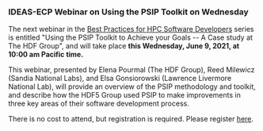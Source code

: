 ### IDEAS-ECP Webinar on Using the PSIP Toolkit on Wednesday

The next webinar in the 
[Best Practices for HPC Software Developers](http://ideas-productivity.org/events/hpc-best-practices-webinars/) 
series is entitled "Using the PSIP Toolkit to Achieve your Goals -- A Case 
study at The HDF Group",
and will take place **this Wednesday, June 9, 2021, at 10:00 am 
Pacific time.**

This webinar, presented by Elena Pourmal (The HDF Group), Reed Milewicz (Sandia 
National Labs), and Elsa Gonsiorowski (Lawrence Livermore National Lab), will
provide an overview of the PSIP methodology and toolkit, and describe how the
HDF5 Group used PSIP to make improvements in three key areas of their software
development process.

There is no cost to attend, but registration is required. Please register
[here](https://www.exascaleproject.org/event/psip4hdf/).
